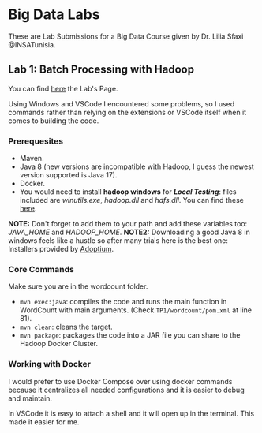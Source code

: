 # Big Data Labs

These are Lab Submissions for a Big Data Course given by Dr. Lilia Sfaxi @INSATunisia.

## Lab 1: Batch Processing with Hadoop

You can find [here](https://insatunisia.github.io/TP-BigData/tp1/) the Lab's Page.

Using Windows and VSCode I encountered some problems, so I used commands rather than relying on the extensions or VSCode itself when it comes to building the code.

### Prerequesites

- Maven.
- Java 8 (new versions are incompatible with Hadoop, I guess the newest version supported is Java 17).
- Docker.
- You would need to install **hadoop windows** for ***Local Testing***: files included are *winutils.exe*, *hadoop.dll* and *hdfs.dll*. You can find these [here](https://github.com/cdarlint/winutils).

**NOTE:** Don't forget to add them to your path and add these variables too: *JAVA_HOME* and *HADOOP_HOME*.
**NOTE2:** Downloading a good Java 8 in windows feels like a hustle so after many trials here is the best one: Installers provided by [Adoptium](https://adoptium.net/fr/temurin/releases/?package=jdk&version=8&os=windows&arch=x64).

### Core Commands

Make sure you are in the wordcount folder.

- `mvn exec:java`: compiles the code and runs the main function in WordCount with main arguments. (Check `TP1/wordcount/pom.xml` at line 81).
- `mvn clean`: cleans the target.
- `mvn package`: packages the code into a JAR file you can share to the Hadoop Docker Cluster.

### Working with Docker

I would prefer to use Docker Compose over using docker commands because it centralizes all needed configurations and it is easier to debug and maintain.

In VSCode it is easy to attach a shell and it will open up in the terminal. This made it easier for me.
